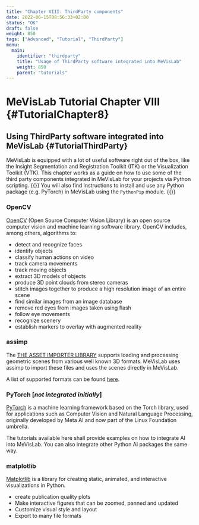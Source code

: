 ```yaml
---
title: "Chapter VIII: ThirdParty components"
date: 2022-06-15T08:56:33+02:00
status: "OK"
draft: false
weight: 850
tags: ["Advanced", "Tutorial", "ThirdParty"]
menu: 
  main:
    identifier: "thirdparty"
    title: "Usage of ThirdParty software integrated into MeVisLab"
    weight: 850
    parent: "tutorials"
---
```


# MeVisLab Tutorial Chapter VIII {#TutorialChapter8}

## Using ThirdParty software integrated into MeVisLab {#TutorialThirdParty}
MeVisLab is equipped with a lot of useful software right out of the box, like the Insight Segmentation and Registration Toolkit (ITK) or the Visualization Toolkit (VTK). This chapter works as a guide on how to use some of the third party components integrated in MeVisLab for your projects via Python scripting.
{{<alert class="info" caption="Additional Information">}}
You will also find instructions to install and use any Python package (e.g. PyTorch) in MeVisLab using the `PythonPip` module. 
{{</alert>}}

### OpenCV
[OpenCV](https://opencv.org/ "OpenCV") (Open Source Computer Vision Library) is an open source computer vision and machine learning software library. 
OpenCV includes, among others, algorithms to:
* detect and recognize faces
* identify objects
* classify human actions on video
* track camera movements
* track moving objects
* extract 3D models of objects
* produce 3D point clouds from stereo cameras
* stitch images together to produce a high resolution image of an entire scene
* find similar images from an image database
* remove red eyes from images taken using flash
* follow eye movements
* recognize scenery 
* establish markers to overlay with augmented reality

### assimp
The [THE ASSET IMPORTER LIBRARY](http://www.assimp.org/) supports loading and processing geometric scenes from various well known 3D formats. MeVisLab uses assimp to import these files and uses the scenes directly in MeVisLab.

A list of supported formats can be found [here](https://assimp-docs.readthedocs.io/en/v5.1.0/about/introduction.html).

### PyTorch \[*not integrated initially*\]
[PyTorch](http://www.pytorch.org) is a machine learning framework based on the Torch library, used for applications such as Computer Vision and Natural Language Processing, originally developed by Meta AI and now part of the Linux Foundation umbrella.

The tutorials available here shall provide examples on how to integrate AI into MeVisLab. You can also integrate other Python AI packages the same way.

### matplotlib
[Matplotlib](https://matplotlib.org/) is a library for creating static, animated, and interactive visualizations in Python.

* create publication quality plots
* Make interactive figures that can be zoomed, panned and updated
* Customize visual style and layout
* Export to many file formats
